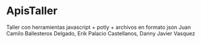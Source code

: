 # ApisTaller
Taller con herramientas javascript + potly + archivos en formato json 
Juan Camilo Ballesteros Delgado,
Erik Palacio Castellanos,
Danny Javier Vasquez 